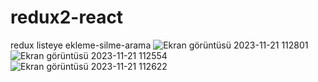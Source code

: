 # redux2-react
redux listeye ekleme-silme-arama
![Ekran görüntüsü 2023-11-21 112801](https://github.com/mirackurnaz/redux2-react/assets/78266140/2154c8a5-5035-42e7-9502-8f095b76d038)
![Ekran görüntüsü 2023-11-21 112554](https://github.com/mirackurnaz/redux2-react/assets/78266140/a1acf28d-8a2f-4bbc-8063-e51224407236)
![Ekran görüntüsü 2023-11-21 112622](https://github.com/mirackurnaz/redux2-react/assets/78266140/6b231590-9233-484d-936b-9af31de2b5f4)
